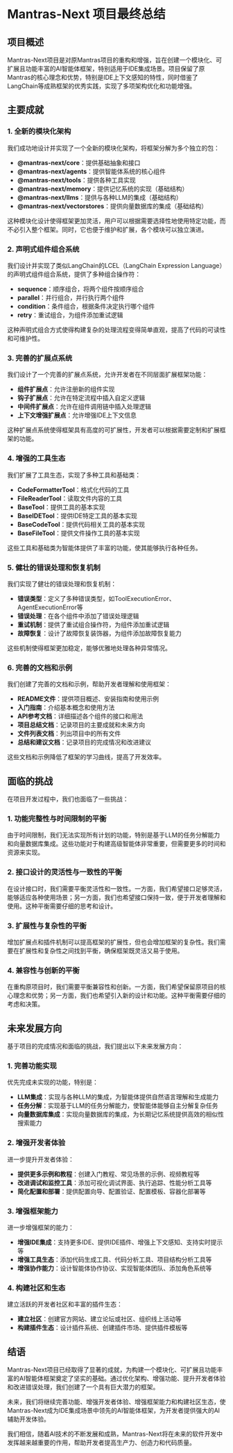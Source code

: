 # Mantras-Next 项目最终总结

## 项目概述

Mantras-Next项目是对原Mantras项目的重构和增强，旨在创建一个模块化、可扩展且功能丰富的AI智能体框架，特别适用于IDE集成场景。项目保留了原Mantras的核心理念和优势，特别是IDE上下文感知的特性，同时借鉴了LangChain等成熟框架的优秀实践，实现了多项架构优化和功能增强。

## 主要成就

### 1. 全新的模块化架构

我们成功地设计并实现了一个全新的模块化架构，将框架分解为多个独立的包：

- **@mantras-next/core**：提供基础抽象和接口
- **@mantras-next/agents**：提供智能体系统的核心组件
- **@mantras-next/tools**：提供各种工具实现
- **@mantras-next/memory**：提供记忆系统的实现（基础结构）
- **@mantras-next/llms**：提供与各种LLM的集成（基础结构）
- **@mantras-next/vectorstores**：提供向量数据库的集成（基础结构）

这种模块化设计使得框架更加灵活，用户可以根据需要选择性地使用特定功能，而不必引入整个框架。同时，它也便于维护和扩展，各个模块可以独立演进。

### 2. 声明式组件组合系统

我们设计并实现了类似LangChain的LCEL（LangChain Expression Language）的声明式组件组合系统，提供了多种组合操作符：

- **sequence**：顺序组合，将两个组件按顺序组合
- **parallel**：并行组合，并行执行两个组件
- **condition**：条件组合，根据条件决定执行哪个组件
- **retry**：重试组合，为组件添加重试逻辑

这种声明式组合方式使得构建复杂的处理流程变得简单直观，提高了代码的可读性和可维护性。

### 3. 完善的扩展点系统

我们设计了一个完善的扩展点系统，允许开发者在不同层面扩展框架功能：

- **组件扩展点**：允许注册新的组件实现
- **钩子扩展点**：允许在特定流程中插入自定义逻辑
- **中间件扩展点**：允许在组件调用链中插入处理逻辑
- **上下文增强扩展点**：允许增强IDE上下文信息

这种扩展点系统使得框架具有高度的可扩展性，开发者可以根据需要定制和扩展框架的功能。

### 4. 增强的工具生态

我们扩展了工具生态，实现了多种工具和基础类：

- **CodeFormatterTool**：格式化代码的工具
- **FileReaderTool**：读取文件内容的工具
- **BaseTool**：提供工具的基本实现
- **BaseIDETool**：提供IDE特定工具的基本实现
- **BaseCodeTool**：提供代码相关工具的基本实现
- **BaseFileTool**：提供文件操作工具的基本实现

这些工具和基础类为智能体提供了丰富的功能，使其能够执行各种任务。

### 5. 健壮的错误处理和恢复机制

我们实现了健壮的错误处理和恢复机制：

- **错误类型**：定义了多种错误类型，如ToolExecutionError、AgentExecutionError等
- **错误处理**：在各个组件中添加了错误处理逻辑
- **重试机制**：提供了重试组合操作符，为组件添加重试逻辑
- **故障恢复**：设计了故障恢复装饰器，为组件添加故障恢复能力

这些机制使得框架更加稳定，能够优雅地处理各种异常情况。

### 6. 完善的文档和示例

我们创建了完善的文档和示例，帮助开发者理解和使用框架：

- **README文件**：提供项目概述、安装指南和使用示例
- **入门指南**：介绍基本概念和使用方法
- **API参考文档**：详细描述各个组件的接口和用法
- **项目总结文档**：记录项目的主要成就和未来方向
- **文件列表文档**：列出项目中的所有文件
- **总结和建议文档**：记录项目的完成情况和改进建议

这些文档和示例降低了框架的学习曲线，提高了开发效率。

## 面临的挑战

在项目开发过程中，我们也面临了一些挑战：

### 1. 功能完整性与时间限制的平衡

由于时间限制，我们无法实现所有计划的功能，特别是基于LLM的任务分解能力和向量数据库集成。这些功能对于构建高级智能体非常重要，但需要更多的时间和资源来实现。

### 2. 接口设计的灵活性与一致性的平衡

在设计接口时，我们需要平衡灵活性和一致性。一方面，我们希望接口足够灵活，能够适应各种使用场景；另一方面，我们也希望接口保持一致，便于开发者理解和使用。这种平衡需要仔细的思考和设计。

### 3. 扩展性与复杂性的平衡

增加扩展点和插件机制可以提高框架的扩展性，但也会增加框架的复杂性。我们需要在扩展性和复杂性之间找到平衡，确保框架既灵活又易于使用。

### 4. 兼容性与创新的平衡

在重构原项目时，我们需要平衡兼容性和创新。一方面，我们希望保留原项目的核心理念和优势；另一方面，我们也希望引入新的设计和功能。这种平衡需要仔细的考虑和决策。

## 未来发展方向

基于项目的完成情况和面临的挑战，我们提出以下未来发展方向：

### 1. 完善功能实现

优先完成未实现的功能，特别是：

- **LLM集成**：实现与各种LLM的集成，为智能体提供自然语言理解和生成能力
- **任务分解**：实现基于LLM的任务分解能力，使智能体能够自主分解复杂任务
- **向量数据库集成**：实现向量数据库的集成，为长期记忆系统提供高效的相似性搜索能力

### 2. 增强开发者体验

进一步提升开发者体验：

- **提供更多示例和教程**：创建入门教程、常见场景的示例、视频教程等
- **改进调试和监控工具**：添加可视化调试界面、执行追踪、性能分析工具等
- **简化配置和部署**：提供配置向导、配置验证、配置模板、容器化部署等

### 3. 增强框架能力

进一步增强框架的能力：

- **增强IDE集成**：支持更多IDE、提供IDE插件、增强上下文感知、支持实时提示等
- **增强工具生态**：添加代码生成工具、代码分析工具、项目结构分析工具等
- **增强协作能力**：设计智能体协作协议、实现智能体团队、添加角色系统等

### 4. 构建社区和生态

建立活跃的开发者社区和丰富的插件生态：

- **建立社区**：创建官方网站、建立论坛或社区、组织线上活动等
- **构建插件生态**：设计插件系统、创建插件市场、提供插件模板等

## 结语

Mantras-Next项目已经取得了显著的成就，为构建一个模块化、可扩展且功能丰富的AI智能体框架奠定了坚实的基础。通过优化架构、增强功能、提升开发者体验和改进错误处理，我们创建了一个具有巨大潜力的框架。

未来，我们将继续完善功能、增强开发者体验、增强框架能力和构建社区生态，使Mantras-Next成为IDE集成场景中领先的AI智能体框架，为开发者提供强大的AI辅助开发体验。

我们相信，随着AI技术的不断发展和成熟，Mantras-Next将在未来的软件开发中发挥越来越重要的作用，帮助开发者提高生产力、创造力和代码质量。